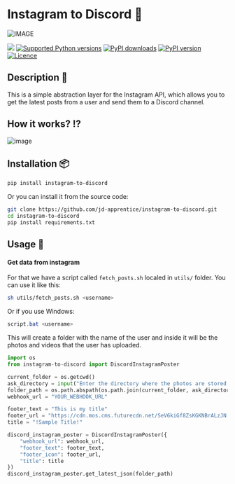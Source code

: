 # Instagram to Discord 💙

![IMAGE](https://i.ytimg.com/vi/bawUOnhbdLw/maxresdefault.jpg)


<a href="https://pypi.org/project/instagram-to-discord/"><img src="https://img.shields.io/badge/pip-install-blue"></a>
[![Supported Python versions](https://img.shields.io/pypi/pyversions/instagram-to-discord.svg?logo=python&logoColor=FFE873)](https://pypi.org/project/instagram-to-discord/)
[![PyPI downloads](https://img.shields.io/pypi/dm/instagram-to-discord.svg)](https://pypistats.org/packages/instagram-to-discord)
[![PyPI version](https://img.shields.io/pypi/v/instagram-to-discord.svg?logo=pypi&logoColor=FFE873)](https://pypi.org/project/instagram-to-discord/)
[![Licence](https://img.shields.io/github/license/jd-apprentice/pypistats.svg)](LICENSE)

## Description 📝

This is a simple abstraction layer for the Instagram API, which allows you to get the latest posts from a user and send them to a Discord channel.

## How it works? ⁉

![image](https://github.com/jd-apprentice/instagram-to-discord/assets/68082746/368fe303-f714-4572-86c5-064f08daeb19)

## Installation 📦

```bash
pip install instagram-to-discord
```

Or you can install it from the source code:

```bash
git clone https://github.com/jd-apprentice/instagram-to-discord.git
cd instagram-to-discord
pip install requirements.txt
```

## Usage 📸

#### Get data from instagram

For that we have a script called `fetch_posts.sh` localed in `utils/` folder. You can use it like this:

```bash
sh utils/fetch_posts.sh <username>
```

Or if you use Windows:

```ps1
script.bat <username>
```

This will create a folder with the name of the user and inside it will be the photos and videos that the user has uploaded.

```py
import os
from instagram-to-discord import DiscordInstagramPoster

current_folder = os.getcwd()
ask_directory = input("Enter the directory where the photos are stored (Your Instagram username): ")
folder_path = os.path.abspath(os.path.join(current_folder, ask_directory))
webhook_url = "YOUR_WEBHOOK_URL"

footer_text = "This is my title"
footer_url = "https://cdn.mos.cms.futurecdn.net/SeV6kiGf8ZsKGKNBrALzJN.jpg"
title = "!Sample Title!"

discord_instagram_poster = DiscordInstagramPoster({
    "webhook_url": webhook_url,
    "footer_text": footer_text,
    "footer_icon": footer_url,
    "title": title
})
discord_instagram_poster.get_latest_json(folder_path)
```
